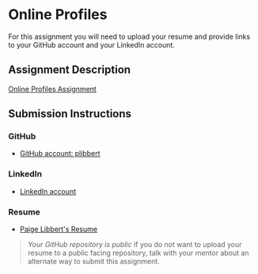 # Online Profiles
For this assignment you will need to upload your resume and provide links to your GitHub account and your LinkedIn account.

## Assignment Description
[Online Profiles Assignment](https://education.launchcode.org/liftoff/modules/assignments/online-profiles)

## Submission Instructions
 
### GitHub
* [GitHub account: plibbert](https://github.com/plibbert)
 
### LinkedIn
* [LinkedIn account](https://www.linkedin.com/in/paigelibbert/)

### Resume
* [Paige Libbert's Resume](https://drive.google.com/file/d/1e6yg5KgHi4cd0gQTuCtJJPrXRV1YlVWV/view?usp=sharing)

> *Your GitHub repository is public* if you do not want to upload your resume to a public facing repository, talk with your mentor about an alternate way to submit this assignment.
